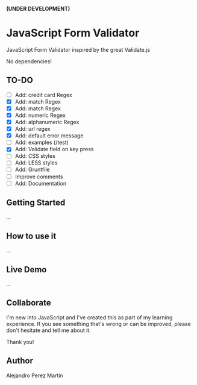 **(UNDER DEVELOPMENT)**

JavaScript Form Validator
=========================
JavaScript Form Validator inspired by the great Validate.js

No dependencies!

## TO-DO
* [ ] Add: credit card Regex
* [x] Add: match Regex
* [x] Add: match Regex
* [x] Add: numeric Regex
* [x] Add: alphanumeric Regex
* [x] Add: url regex
* [x] Add: default error message
* [ ] Add: examples (/test)
* [x] Add: Validate field on key press
* [ ] Add: CSS styles
* [ ] Add: LESS styles
* [ ] Add: Gruntfile
* [ ] Improve comments
* [ ] Add: Documentation

## Getting Started
...

## How to use it
...

## Live Demo
...

## Collaborate
I'm new into JavaScript and I've created this as part of my learning experience. If you see something that's wrong or can be improved, please don't hesitate and tell me about it.

Thank you!

## Author
Alejandro Perez Martin
